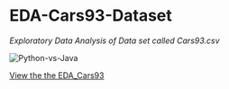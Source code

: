 # EDA-Cars93-Dataset
*Exploratory Data Analysis of Data set called  Cars93.csv*



![Python-vs-Java](https://user-images.githubusercontent.com/54616526/65593858-094fb400-dfaf-11e9-98e6-f98c86c4ba7f.jpg)

[View the the EDA_Cars93](https://nbviewer.jupyter.org/github/PubaliDas/EDA-Cars93-Dataset/blob/master/EDA_Cars93.ipynb)
